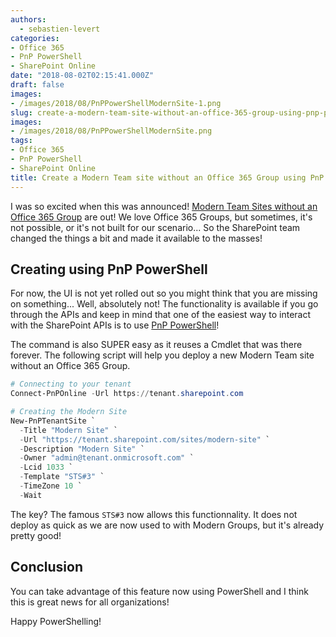 ```yaml
---
authors: 
  - sebastien-levert
categories:
- Office 365
- PnP PowerShell
- SharePoint Online
date: "2018-08-02T02:15:41.000Z"
draft: false
images: 
- /images/2018/08/PnPPowerShellModernSite-1.png
slug: create-a-modern-team-site-without-an-office-365-group-using-pnp-powershell
images: 
- /images/2018/08/PnPPowerShellModernSite.png
tags:
- Office 365
- PnP PowerShell
- SharePoint Online
title: Create a Modern Team site without an Office 365 Group using PnP PowerShell
---
```


I was so excited when this was announced!
[Modern Team Sites without an Office 365 Group](https://techcommunity.microsoft.com/t5/Microsoft-SharePoint-Blog/Updates-to-SharePoint-self-service-site-creation/ba-p/218971)
are out! We love Office 365 Groups, but sometimes, it's not possible, or it's not built for our scenario... So the
SharePoint team changed the things a bit and made it available to the masses!

## Creating using PnP PowerShell

For now, the UI is not yet rolled out so you might think that you are missing on something... Well, absolutely not! The
functionality is available if you go through the APIs and keep in mind that one of the easiest way to interact with the
SharePoint APIs is to use
[PnP PowerShell](https://docs.microsoft.com/en-us/powershell/sharepoint/sharepoint-pnp/sharepoint-pnp-cmdlets?view=sharepoint-ps)!

The command is also SUPER easy as it reuses a Cmdlet that was there forever. The following script will help you deploy a
new Modern Team site without an Office 365 Group.

```powershell
# Connecting to your tenant
Connect-PnPOnline -Url https://tenant.sharepoint.com

# Creating the Modern Site
New-PnPTenantSite `
  -Title "Modern Site" `
  -Url "https://tenant.sharepoint.com/sites/modern-site" `
  -Description "Modern Site" `
  -Owner "admin@tenant.onmicrosoft.com" `
  -Lcid 1033 `
  -Template "STS#3" `
  -TimeZone 10 `
  -Wait
```

The key? The famous `STS#3` now allows this functionnality. It does not deploy as quick as we are now used to with
Modern Groups, but it's already pretty good!

## Conclusion

You can take advantage of this feature now using PowerShell and I think this is great news for all organizations!

Happy PowerShelling!
